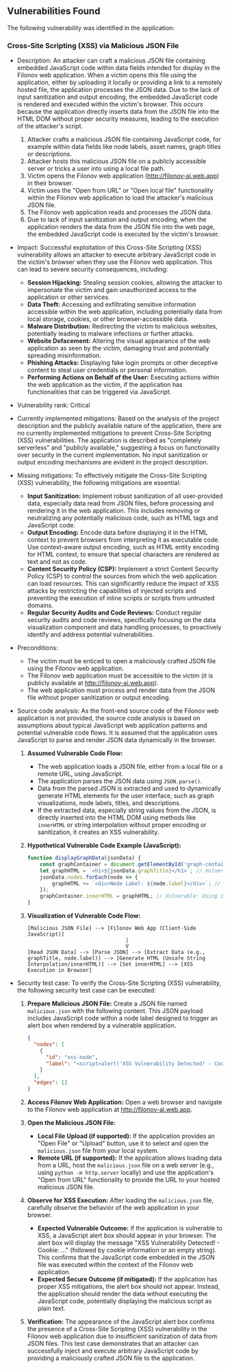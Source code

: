 ## Vulnerabilities Found

The following vulnerability was identified in the application:

### Cross-Site Scripting (XSS) via Malicious JSON File

- Description:
  An attacker can craft a malicious JSON file containing embedded JavaScript code within data fields intended for display in the Filonov web application. When a victim opens this file using the application, either by uploading it locally or providing a link to a remotely hosted file, the application processes the JSON data. Due to the lack of input sanitization and output encoding, the embedded JavaScript code is rendered and executed within the victim's browser. This occurs because the application directly inserts data from the JSON file into the HTML DOM without proper security measures, leading to the execution of the attacker's script.

  1. Attacker crafts a malicious JSON file containing JavaScript code, for example within data fields like node labels, asset names, graph titles or descriptions.
  2. Attacker hosts this malicious JSON file on a publicly accessible server or tricks a user into using a local file path.
  3. Victim opens the Filonov web application (http://filonov-ai.web.app) in their browser.
  4. Victim uses the "Open from URL" or "Open local file" functionality within the Filonov web application to load the attacker's malicious JSON file.
  5. The Filonov web application reads and processes the JSON data.
  6. Due to lack of input sanitization and output encoding, when the application renders the data from the JSON file into the web page, the embedded JavaScript code is executed by the victim's browser.

- Impact:
  Successful exploitation of this Cross-Site Scripting (XSS) vulnerability allows an attacker to execute arbitrary JavaScript code in the victim's browser when they use the Filonov web application. This can lead to severe security consequences, including:
    - **Session Hijacking:** Stealing session cookies, allowing the attacker to impersonate the victim and gain unauthorized access to the application or other services.
    - **Data Theft:** Accessing and exfiltrating sensitive information accessible within the web application, including potentially data from local storage, cookies, or other browser-accessible data.
    - **Malware Distribution:** Redirecting the victim to malicious websites, potentially leading to malware infections or further attacks.
    - **Website Defacement:** Altering the visual appearance of the web application as seen by the victim, damaging trust and potentially spreading misinformation.
    - **Phishing Attacks:** Displaying fake login prompts or other deceptive content to steal user credentials or personal information.
    - **Performing Actions on Behalf of the User:**  Executing actions within the web application as the victim, if the application has functionalities that can be triggered via JavaScript.

- Vulnerability rank: Critical

- Currently implemented mitigations:
  Based on the analysis of the project description and the publicly available nature of the application, there are no currently implemented mitigations to prevent Cross-Site Scripting (XSS) vulnerabilities. The application is described as "completely serverless" and "publicly available," suggesting a focus on functionality over security in the current implementation. No input sanitization or output encoding mechanisms are evident in the project description.

- Missing mitigations:
  To effectively mitigate the Cross-Site Scripting (XSS) vulnerability, the following mitigations are essential:
    - **Input Sanitization:** Implement robust sanitization of all user-provided data, especially data read from JSON files, before processing and rendering it in the web application. This includes removing or neutralizing any potentially malicious code, such as HTML tags and JavaScript code.
    - **Output Encoding:** Encode data before displaying it in the HTML context to prevent browsers from interpreting it as executable code. Use context-aware output encoding, such as HTML entity encoding for HTML context, to ensure that special characters are rendered as text and not as code.
    - **Content Security Policy (CSP):** Implement a strict Content Security Policy (CSP) to control the sources from which the web application can load resources. This can significantly reduce the impact of XSS attacks by restricting the capabilities of injected scripts and preventing the execution of inline scripts or scripts from untrusted domains.
    - **Regular Security Audits and Code Reviews:** Conduct regular security audits and code reviews, specifically focusing on the data visualization component and data handling processes, to proactively identify and address potential vulnerabilities.

- Preconditions:
  - The victim must be enticed to open a maliciously crafted JSON file using the Filonov web application.
  - The Filonov web application must be accessible to the victim (it is publicly available at http://filonov-ai.web.app).
  - The web application must process and render data from the JSON file without proper sanitization or output encoding.

- Source code analysis:
  As the front-end source code of the Filonov web application is not provided, the source code analysis is based on assumptions about typical JavaScript web application patterns and potential vulnerable code flows. It is assumed that the application uses JavaScript to parse and render JSON data dynamically in the browser.

  1. **Assumed Vulnerable Code Flow:**
     - The web application loads a JSON file, either from a local file or a remote URL, using JavaScript.
     - The application parses the JSON data using `JSON.parse()`.
     - Data from the parsed JSON is extracted and used to dynamically generate HTML elements for the user interface, such as graph visualizations, node labels, titles, and descriptions.
     - If the extracted data, especially string values from the JSON, is directly inserted into the HTML DOM using methods like `innerHTML` or string interpolation without proper encoding or sanitization, it creates an XSS vulnerability.

  2. **Hypothetical Vulnerable Code Example (JavaScript):**
     ```javascript
     function displayGraphData(jsonData) {
         const graphContainer = document.getElementById('graph-container');
         let graphHTML = `<h1>${jsonData.graphTitle}</h1>`; // Vulnerable: Unencoded data
         jsonData.nodes.forEach(node => {
             graphHTML += `<div>Node Label: ${node.label}</div>`; // Vulnerable: Unencoded data
         });
         graphContainer.innerHTML = graphHTML; // Vulnerable: Using innerHTML with unencoded data
     }
     ```

  3. **Visualization of Vulnerable Code Flow:**
     ```
     [Malicious JSON File] --> [Filonov Web App (Client-Side JavaScript)]
                                     |
                                     V
     [Read JSON Data] --> [Parse JSON] --> [Extract Data (e.g., graphTitle, node.label)] --> [Generate HTML (Unsafe String Interpolation/innerHTML)] --> [Set innerHTML] --> [XSS Execution in Browser]
     ```

- Security test case:
  To verify the Cross-Site Scripting (XSS) vulnerability, the following security test case can be executed:

  1. **Prepare Malicious JSON File:** Create a JSON file named `malicious.json` with the following content. This JSON payload includes JavaScript code within a node label designed to trigger an alert box when rendered by a vulnerable application.
     ```json
     {
       "nodes": [
         {
           "id": "xss-node",
           "label": "<script>alert('XSS Vulnerability Detected! - Cookie: ' + document.cookie)</script>"
         }
       ],
       "edges": []
     }
     ```

  2. **Access Filonov Web Application:** Open a web browser and navigate to the Filonov web application at http://filonov-ai.web.app.

  3. **Open the Malicious JSON File:**
     - **Local File Upload (if supported):** If the application provides an "Open File" or "Upload" button, use it to select and open the `malicious.json` file from your local system.
     - **Remote URL (if supported):** If the application allows loading data from a URL, host the `malicious.json` file on a web server (e.g., using `python -m http.server` locally) and use the application's "Open from URL" functionality to provide the URL to your hosted malicious JSON file.

  4. **Observe for XSS Execution:** After loading the `malicious.json` file, carefully observe the behavior of the web application in your browser.
     - **Expected Vulnerable Outcome:** If the application is vulnerable to XSS, a JavaScript alert box should appear in your browser. The alert box will display the message "XSS Vulnerability Detected! - Cookie: ..." (followed by cookie information or an empty string). This confirms that the JavaScript code embedded in the JSON file was executed within the context of the Filonov web application.
     - **Expected Secure Outcome (if mitigated):** If the application has proper XSS mitigations, the alert box should not appear. Instead, the application should render the data without executing the JavaScript code, potentially displaying the malicious script as plain text.

  5. **Verification:** The appearance of the JavaScript alert box confirms the presence of a Cross-Site Scripting (XSS) vulnerability in the Filonov web application due to insufficient sanitization of data from JSON files. This test case demonstrates that an attacker can successfully inject and execute arbitrary JavaScript code by providing a maliciously crafted JSON file to the application.